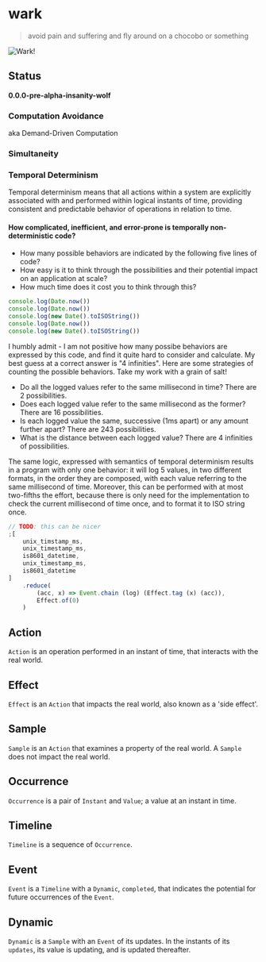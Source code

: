 # wark

> avoid pain and suffering and fly around on a chocobo or something

![Wark!](https://user-images.githubusercontent.com/4369247/33407500-42f7d608-d537-11e7-9754-1ef262f9d6ad.png)

## Status

**0.0.0-pre-alpha-insanity-wolf**

### Computation Avoidance

aka Demand-Driven Computation

### Simultaneity

### Temporal Determinism

Temporal determinism means that all actions within a system are explicitly associated with and performed within logical instants of time, providing consistent and predictable behavior of operations in relation to time.

#### How complicated, inefficient, and error-prone is temporally non-deterministic code?

- How many possible behaviors are indicated by the following five lines of code?
- How easy is it to think through the possibilities and their potential impact on an application at scale?
- How much time does it cost you to think through this?

```js
console.log(Date.now())
console.log(Date.now())
console.log(new Date().toISOString())
console.log(Date.now())
console.log(new Date().toISOString())
```

I humbly admit - I am not positive how many possibe behaviors are expressed by this code, and find it quite hard to consider and calculate. My best guess at a correct answer is "4 infinities". Here are some strategies of counting the possible behaviors. Take my work with a grain of salt!

- Do all the logged values refer to the same millisecond in time? There are 2 possibilities.
- Does each logged value refer to the same millisecond as the former? There are 16 possibilities.
- Is each logged value the same, successive (1ms apart) or any amount further apart? There are 243 possibilities.
- What is the distance between each logged value? There are 4 infinities of possibilities.

The same logic, expressed with semantics of temporal determinism results in a program with only one behavior: it will log 5 values, in two different formats, in the order they are composed, with each value referring to the same millisecond of time. Moreover, this can be performed with at most two-fifths the effort, because there is only need for the implementation to check the current millisecond of time once, and to format it to ISO string once.

```js
// TODO: this can be nicer
;[
	unix_timstamp_ms,
	unix_timestamp_ms,
	is8601_datetime,
	unix_timestamp_ms,
	is8601_datetime
]
	.reduce(
		(acc, x) => Event.chain (log) (Effect.tag (x) (acc)),
		Effect.of(0)
	)
```

## Action

`Action` is an operation performed in an instant of time, that interacts with the real world.

## Effect

`Effect` is an `Action` that impacts the real world, also known as a 'side effect'.

## Sample

`Sample` is an `Action` that examines a property of the real world. A `Sample` does not impact the real world.

## Occurrence

`Occurrence` is a pair of `Instant` and `Value`; a value at an instant in time.

## Timeline

`Timeline` is a sequence of `Occurrence`.

## Event

`Event` is a `Timeline` with a `Dynamic`, `completed`, that indicates the potential for future occurrences of the `Event`.

## Dynamic

`Dynamic` is a `Sample` with an `Event` of its updates. In the instants of its `updates`, its value is updating, and is updated thereafter.
